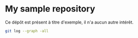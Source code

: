 # My sample repository

Ce dépôt est présent à titre d'exemple, il n'a aucun autre intérêt.

```bash 
git log --graph -all
```